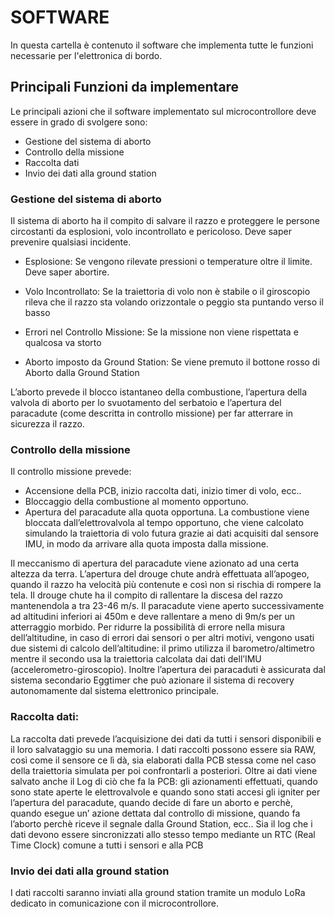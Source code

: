 # SOFTWARE 
In questa cartella è contenuto il software che implementa tutte le funzioni necessarie per l'elettronica di bordo.

## Principali Funzioni da implementare
Le principali azioni che il software implementato sul microcontrollore deve essere in grado di svolgere sono:
* Gestione del sistema di aborto
* Controllo della missione
* Raccolta dati
* Invio dei dati alla ground station


### Gestione del sistema di aborto
Il sistema di aborto ha il compito di salvare il razzo e proteggere le persone circostanti da esplosioni, volo
incontrollato e pericoloso.
Deve saper prevenire qualsiasi incidente.
* Esplosione: Se vengono rilevate pressioni o temperature oltre il limite. Deve saper abortire.

* Volo Incontrollato: Se la traiettoria di volo non è stabile o il giroscopio rileva che il razzo sta volando
orizzontale o peggio sta puntando verso il basso

* Errori nel Controllo Missione: Se la missione non viene rispettata e qualcosa va storto

* Aborto imposto da Ground Station: Se viene premuto il bottone rosso di Aborto dalla Ground Station

L’aborto prevede il blocco istantaneo della combustione, l’apertura della valvola di aborto per lo svuotamento del serbatoio e l’apertura del paracadute (come descritta in controllo
missione) per far atterrare in sicurezza il razzo.

### Controllo della missione
Il controllo missione prevede:
* Accensione della PCB, inizio raccolta dati, inizio timer di volo, ecc..
* Bloccaggio della combustione al momento opportuno.
* Apertura del paracadute alla quota opportuna.
La combustione viene bloccata dall’elettrovalvola al tempo opportuno, che viene calcolato simulando la traiettoria di volo futura grazie ai dati acquisiti dal sensore IMU, in modo da arrivare alla quota imposta dalla
missione. 

Il meccanismo di apertura del paracadute viene azionato ad una certa altezza da terra. L’apertura
del drouge chute andrà effettuata all’apogeo, quando il razzo ha velocità più contenute e così non si rischia di
rompere la tela. Il drouge chute ha il compito di rallentare la discesa del razzo mantenendola a tra 23-46 m/s. Il
paracadute viene aperto successivamente ad altitudini inferiori ai 450m e deve rallentare a meno
di 9m/s per un atterraggio morbido.
Per ridurre la possibilità di errore nella misura dell’altitudine, in caso di errori dai sensori o per altri motivi,
vengono usati due sistemi di calcolo dell’altitudine: il primo utilizza il barometro/altimetro mentre il secondo usa
la traiettoria calcolata dai dati dell’IMU (accelerometro-giroscopio). Inoltre l’apertura dei paracaduti è assicurata
dal sistema secondario Eggtimer che può azionare il sistema di recovery autonomamente dal sistema elettronico
principale.


### Raccolta dati:
La raccolta dati prevede l’acquisizione dei dati da tutti i sensori disponibili e il loro salvataggio su una memoria.
I dati raccolti possono essere sia RAW, così come il sensore ce lì dà, sia elaborati dalla PCB stessa come nel
caso della traiettoria simulata per poi confrontarli a posteriori.
Oltre ai dati viene salvato anche il Log di ciò che fa la PCB: gli azionamenti effettuati, quando sono state aperte
le elettrovalvole e quando sono stati accesi gli igniter per l’apertura del paracadute, quando decide di fare un
aborto e perchè, quando esegue un’ azione dettata dal controllo di missione, quando fa l’aborto perchè riceve
il segnale dalla Ground Station, ecc..
Sia il log che i dati devono essere sincronizzati allo stesso tempo mediante un RTC (Real Time Clock) comune
a tutti i sensori e alla PCB

### Invio dei dati alla ground station
I dati raccolti saranno inviati alla ground station tramite un modulo LoRa dedicato in comunicazione con il microcontrollore.
